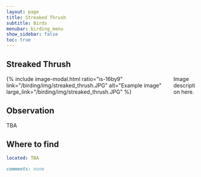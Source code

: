 ```yaml
---
layout: page
title: Streaked Thrush
subtitle: Birds
menubar: birding_menu
show_sidebar: false
toc: true
---
```


## Streaked Thrush

<div class="columns">
<div class="column is-6">
{% include image-modal.html ratio="is-16by9" link="/birding/img/streaked_thrush.JPG" alt="Example image" large_link="/birding/img/streaked_thrush.JPG" %}
</div>
<div class="column is-6">
Image description here.
</div>
</div>

## Observation
TBA

## Where to find
```yaml
located: TBA
```

```markdown
comments: none
```
